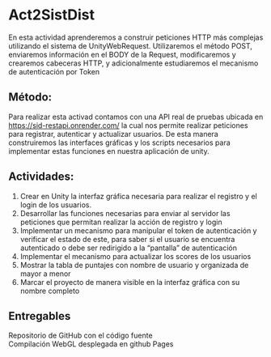 # Act2SistDist

En esta actividad aprenderemos a construir peticiones HTTP más complejas utilizando el sistema de UnityWebRequest. Utilizaremos el método POST, enviaremos información en el BODY de la Request, modificaremos y crearemos cabeceras HTTP, y adicionalmente estudiaremos el mecanismo de autenticación por Token  

## Método:  

Para realizar esta activad contamos con una API real de pruebas ubicada en https://sid-restapi.onrender.com/  la cual nos permite realizar peticiones para registrar, autenticar y actualizar usuarios. De esta manera construiremos las interfaces gráficas y los scripts necesarios para implementar estas funciones en nuestra aplicación de unity.  

## Actividades:  

1. Crear en Unity la interfaz gráfica necesaria para realizar el registro y el login de los usuarios.  
2. Desarrollar las funciones necesarias para enviar al servidor las peticiones que permitan realizar la acción de registro y login  
3. Implementar un mecanismo para manipular el token de autenticación y verificar el estado de este, para saber si el usuario se encuentra autenticado o debe ser redirigido a la “pantalla” de autenticación   
4. Implementar el mecanismo para actualizar los scores de los usuarios  
5. Mostrar la tabla de puntajes con nombre de usuario y organizada de mayor a menor 
6. Marcar el proyecto de manera visible en la interfaz gráfica con su nombre completo  
  

## Entregables  

Repositorio de GitHub con el código fuente  
Compilación WebGL desplegada en github Pages  
